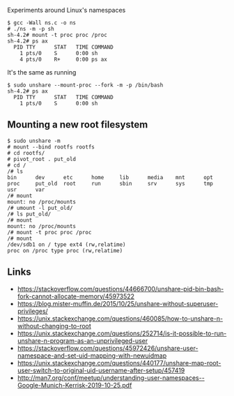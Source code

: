 Experiments around Linux's namespaces

    $ gcc -Wall ns.c -o ns
    # ./ns -m -p sh 
    sh-4.2# mount -t proc proc /proc
    sh-4.2# ps ax
      PID TTY      STAT   TIME COMMAND
        1 pts/0    S      0:00 sh
        4 pts/0    R+     0:00 ps ax

It's the same as running

    $ sudo unshare --mount-proc --fork -m -p /bin/bash
    sh-4.2# ps ax
      PID TTY      STAT   TIME COMMAND
        1 pts/0    S      0:00 sh

## Mounting a new root filesystem

```
$ sudo unshare -m
# mount --bind rootfs rootfs
# cd rootfs/
# pivot_root . put_old
# cd /
/# ls
bin      dev      etc      home     lib      media    mnt      opt      proc     put_old  root     run      sbin     srv      sys      tmp      usr      var
/# mount
mount: no /proc/mounts
/# umount -l put_old/
/# ls put_old/
/# mount
mount: no /proc/mounts
/# mount -t proc proc /proc
/# mount
/dev/sdb1 on / type ext4 (rw,relatime)
proc on /proc type proc (rw,relatime)
```

## Links

 - https://stackoverflow.com/questions/44666700/unshare-pid-bin-bash-fork-cannot-allocate-memory/45973522
 - https://blog.mister-muffin.de/2015/10/25/unshare-without-superuser-privileges/
 - https://unix.stackexchange.com/questions/460085/how-to-unshare-n-without-changing-to-root
 - https://unix.stackexchange.com/questions/252714/is-it-possible-to-run-unshare-n-program-as-an-unprivileged-user
 - https://stackoverflow.com/questions/45972426/unshare-user-namespace-and-set-uid-mapping-with-newuidmap
 - https://unix.stackexchange.com/questions/440177/unshare-map-root-user-switch-to-original-uid-username-after-setup/457419
 - http://man7.org/conf/meetup/understanding-user-namespaces--Google-Munich-Kerrisk-2019-10-25.pdf
